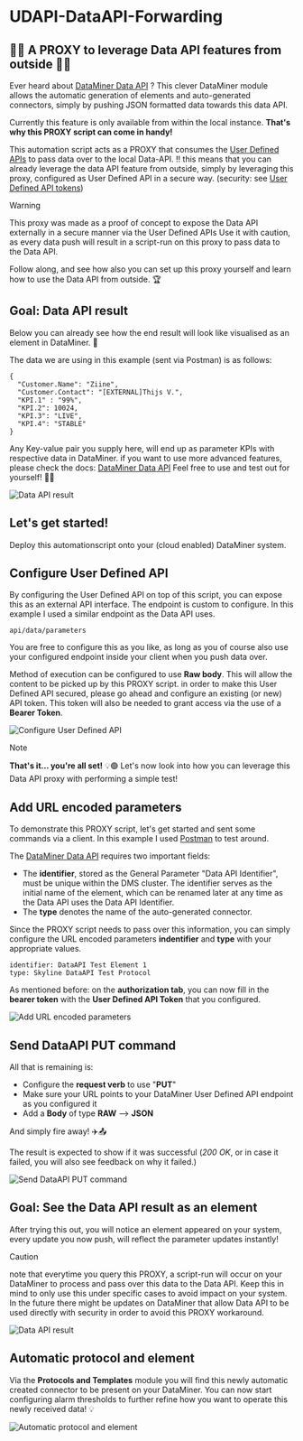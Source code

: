 # UDAPI-DataAPI-Forwarding

## 🥁🥁 A PROXY to leverage Data API features from outside 🥁🥁

Ever heard about [DataMiner Data API](https://docs.dataminer.services/user-guide/Advanced_Modules/Data_Sources/Data_API.html) ? 
This clever DataMiner module allows the automatic generation of elements and auto-generated connectors, simply by pushing JSON formatted data towards this data API.

Currently this feature is only available from within the local instance.  **That's why this PROXY script can come in handy!**

This automation script acts as a PROXY that consumes the [User Defined APIs](https://docs.dataminer.services/user-guide/Advanced_Modules/User-Defined_APIs/UD_APIs.html) to pass data over to the local Data-API.
!! this means that you can already leverage the data API feature from outside, simply by leveraging this proxy, configured as User Defined API in a secure way. (security: see [User Defined API tokens](https://docs.dataminer.services/user-guide/Advanced_Modules/User-Defined_APIs/UD_APIs_Viewing_in_Cube.html))

> [!WARNING]
> This proxy was made as a proof of concept to expose the Data API externally in a secure manner via the User Defined APIs
> Use it with caution, as every data push will result in a script-run on this proxy to pass data to the Data API.

Follow along, and see how also you can set up this proxy yourself and learn how to use the Data API from outside. 🏆

## Goal: Data API result
Below you can already see how the end result will look like visualised as an element in DataMiner. 🔎

The data we are using in this example (sent via Postman) is as follows:

```
{
  "Customer.Name": "Ziine",
  "Customer.Contact": "[EXTERNAL]Thijs V.",
  "KPI.1" : "99%",
  "KPI.2": 10024,
  "KPI.3": "LIVE",
  "KPI.4": "STABLE"
}
```

Any Key-value pair you supply here, will end up as parameter KPIs with respective data in DataMiner.
if you want to use more advanced features, please check the docs: [DataMiner Data API](https://docs.dataminer.services/user-guide/Advanced_Modules/Data_Sources/Data_API.html)
Feel free to use and test out for yourself!  🤖🤖

![Data API result](/Documentation/1_5_DataAPI%20Test%20Element%201.png "Data API Element result")

## Let's get started!
Deploy this automationscript onto your (cloud enabled) DataMiner system. 

## Configure User Defined API
By configuring the User Defined API on top of this script, you can expose this as an external API interface. 
The endpoint is custom to configure.  In this example I used a similar endpoint as the  Data API uses.

```
api/data/parameters
```

You are free to configure this as you like, as long as you of course also use your configured endpoint inside your client when you push data over.

Method of execution can be configured to use **Raw body**. This will allow the content to be picked up by this PROXY script.
in order to make this User Defined API secured, please go ahead and configure an existing (or new) API token.
This token will also be needed to grant access via the use of a **Bearer Token**.

![Configure User Defined API](/Documentation/2_configure_API.png "Configure User Defined API")


> [!NOTE]
> **That's it... you're all set!** 💡🟢
> Let's now look into how you can leverage this Data API proxy with performing a simple test!

## Add URL encoded parameters
To demonstrate this PROXY script, let's get started and sent some commands via a client.
In this example I used [Postman](https://www.postman.com/) to test around.

The [DataMiner Data API](https://docs.dataminer.services/user-guide/Advanced_Modules/Data_Sources/Data_API.html) requires two important fields:
- The **identifier**, stored as the General Parameter "Data API Identifier", must be unique within the DMS cluster. The identifier serves as the initial name of the element, which can be renamed later at any time as the Data API uses the Data API Identifier.
- The **type** denotes the name of the auto-generated connector.

Since the PROXY script needs to pass over this information, you can simply configure the URL encoded parameters **indentifier** and **type** with your appropriate values.

```
identifier: DataAPI Test Element 1
type: Skyline DataAPI Test Protocol
```

As mentioned before: on the **authorization tab**, you can now fill in the **bearer token** with the **User Defined API Token** that you configured.

![Add URL encoded parameters](/Documentation/3_URL_encoded_parameters.png "Add URL encoded parameters")

## Send DataAPI PUT command
All that is remaining is:
- Configure the **request verb** to use "**PUT**"
- Make sure your URL points to your DataMiner User Defined API endpoint as you configured it
- Add a **Body** of type **RAW** --> **JSON**
   
And simply fire away!  ✈️📤

The result is expected to show if it was successful (_200 OK_, or in case it failed, you will also see feedback on why it failed.)

![Send DataAPI PUT command](/Documentation/4_Send_DataAPI_PUT_command.png "Send DataAPI PUT command")

## Goal: See the Data API result as an element
After trying this out, you will notice an element appeared on your system, every update you now push, will reflect the parameter updates instantly!

> [!CAUTION]
> note that everytime you query this PROXY, a script-run will occur on your DataMiner to process and pass over this data to the Data API.
> Keep this in mind to only use this under specific cases to avoid impact on your system.
> In the future there might be updates on DataMiner that allow Data API to be used directly with security in order to avoid this PROXY workaround.

![Data API result](/Documentation/1_5_DataAPI%20Test%20Element%201.png "Data API Element result")

## Automatic protocol and element
Via the **Protocols and Templates** module you will find this newly automatic created connector to be present on your DataMiner.
You can now start configuring alarm thresholds to further refine how you want to operate this newly received data! 💡

![Automatic protocol and element](/Documentation/6_Automatic%20protocol%20and%20element.png "Automatic protocol and element")
